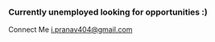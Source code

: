 <h3>
  Currently unemployed 
  looking for opportunities :) </h3>

Connect Me i.pranav404@gmail.com
